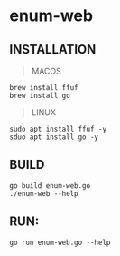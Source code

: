 # enum-web

## INSTALLATION
> MACOS
```
brew install ffuf
brew install go
```
> LINUX
```
sudo apt install ffuf -y
sduo apt install go -y
```

## BUILD
```
go build enum-web.go
./enum-web --help
```

## RUN:
```
go run enum-web.go --help
```



